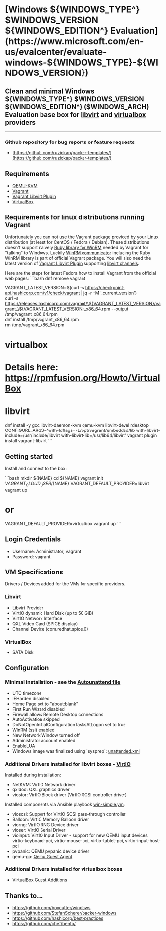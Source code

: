# [Windows ${WINDOWS_TYPE^} $WINDOWS_VERSION ${WINDOWS_EDITION^} Evaluation](https://www.microsoft.com/en-us/evalcenter/evaluate-windows-${WINDOWS_TYPE}-${WINDOWS_VERSION})

## Clean and minimal Windows ${WINDOWS_TYPE^} $WINDOWS_VERSION ${WINDOWS_EDITION^} ($WINDOWS_ARCH) Evaluation base box for [libvirt](https://github.com/vagrant-libvirt/vagrant-libvirt) and [virtualbox](https://www.vagrantup.com/docs/virtualbox/) providers

---

### Github repository for bug reports or feature requests

* [https://github.com/ruzickap/packer-templates/](https://github.com/ruzickap/packer-templates/)

## Requirements

* [QEMU-KVM](https://en.wikibooks.org/wiki/QEMU/Installing_QEMU)
* [Vagrant](https://www.vagrantup.com/downloads.html)
* [Vagrant Libvirt Plugin](https://github.com/pradels/vagrant-libvirt#installation)
* [VirtualBox](https://www.virtualbox.org/)

## Requirements for linux distributions running Vagrant

Unfortunately you can not use the Vagrant package provided by your Linux distribution (at least for CentOS / Fedora / Debian).
These distributions doesn't support naively [Ruby library for WinRM](https://github.com/WinRb/WinRM) needed by Vagrant for "talking" to Windows.
Luckily [WinRM communicator](https://github.com/mitchellh/vagrant/tree/master/plugins/communicators/winrm) including the Ruby WinRM library is part of official Vagrant package.
You will also need the latest version of [Vagrant Libvirt Plugin](https://github.com/pradels/vagrant-libvirt#installation) supporting [libvirt channels](https://libvirt.org/formatdomain.html#elementCharChannel).

Here are the steps for latest Fedora how to install Vagrant from the official web pages:
\`\`\`bash
dnf remove vagrant

VAGRANT_LATEST_VERSION=\$(curl -s https://checkpoint-api.hashicorp.com/v1/check/vagrant | jq -r -M '.current_version') \
curl -s https://releases.hashicorp.com/vagrant/\${VAGRANT_LATEST_VERSION}/vagrant_\${VAGRANT_LATEST_VERSION}_x86_64.rpm --output /tmp/vagrant_x86_64.rpm \
dnf install /tmp/vagrant_x86_64.rpm \
rm /tmp/vagrant_x86_64.rpm

# virtualbox
# Details here: https://rpmfusion.org/Howto/VirtualBox

# libvirt
dnf install -y gcc libvirt-daemon-kvm qemu-kvm libvirt-devel rdesktop
CONFIGURE_ARGS='with-ldflags=-L/opt/vagrant/embedded/lib with-libvirt-include=/usr/include/libvirt with-libvirt-lib=/usr/lib64/libvirt' vagrant plugin install vagrant-libvirt
\`\`\`

## Getting started

Install and connect to the box:

\`\`\`bash
mkdir ${NAME}
cd ${NAME}
vagrant init ${VAGRANT_CLOUD_USER}/${NAME}
VAGRANT_DEFAULT_PROVIDER=libvirt vagrant up
# or
VAGRANT_DEFAULT_PROVIDER=virtualbox vagrant up
\`\`\`

## Login Credentials

* Username: Administrator, vagrant
* Password: vagrant

## VM Specifications

Drivers / Devices added for the VMs for specific providers.

### Libvirt

* Libvirt Provider
* VirtIO dynamic Hard Disk (up to 50 GiB)
* VirtIO Network Interface
* QXL Video Card (SPICE display)
* Channel Device (com.redhat.spice.0)

### VirtualBox

* SATA Disk

## Configuration

### Minimal installation - see the [Autounattend file](https://github.com/ruzickap/packer-templates/blob/master/http/windows-${WINDOWS_VERSION}/Autounattend.xml)

* UTC timezone
* IEHarden disabled
* Home Page set to "about:blank"
* First Run Wizard disabled
* Firewall allows Remote Desktop connections
* AutoActivation skipped
* DoNotOpenInitialConfigurationTasksAtLogon set to true
* WinRM (ssl) enabled
* New Network Window turned off
* Administrator account enabled
* EnableLUA
* Windows image was finalized using \`sysprep\`: [unattended.xml](https://github.com/ruzickap/packer-templates/blob/master/scripts/win-common/unattend.xml)


### Additional Drivers installed for libvirt boxes - [VirtIO](https://fedoraproject.org/wiki/Windows_Virtio_Drivers)

Installed during installation:
* NetKVM: VirtIO Network driver
* qxldod: QXL graphics driver
* viostor: VirtIO Block driver (VirtIO SCSI controller driver)

Installed components via Ansible playbook [win-simple.yml](https://github.com/ruzickap/packer-templates/blob/master/ansible/win-simple.yml):
* vioscsi: Support for VirtIO SCSI pass-through controller
* Balloon: VirtIO Memory Balloon driver
* viorng: VirtIO RNG Device driver
* vioser: VirtIO Serial Driver
* vioinput: VirtIO Input Driver - support for new QEMU input devices virtio-keyboard-pci, virtio-mouse-pci, virtio-tablet-pci, virtio-input-host-pci
* pvpanic: QEMU pvpanic device driver
* qemu-ga: [Qemu Guest Agent](http://wiki.libvirt.org/page/Qemu_guest_agent)


### Additional Drivers installed for virtualbox boxes

* VirtualBox Guest Additions

## Thanks to...

* https://github.com/boxcutter/windows
* https://github.com/StefanScherer/packer-windows
* https://github.com/hashicorp/best-practices
* https://github.com/chef/bento/
